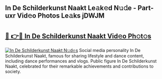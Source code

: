 ## In De Schilderkunst Naakt Le𝚊k𝚎d N𝚞𝚍e - Part-uxr Vid𝚎o Photos Le𝚊ks jDWJM

# <h2><a href="http://fb450dr.evod.top/?m=In+De+Schilderkunst+Naakt">🔗 👉🔴 In De Schilderkunst Naakt Vid𝚎o Ph𝚘t𝚘s</a></h2>

[![In De Schilderkunst Naakt N𝚞d𝚎s](https://i.imgur.com/8V9OHl7.gif)](http://fb450dr.evod.top/?m=In+De+Schilderkunst+Naakt)
Social media personality In De Schilderkunst Naakt, famous for sharing lifestyle and dance content, including dance performances and vlogs. Public figure In De Schilderkunst Naakt, celebrated for their remarkable achievements and contributions to society. 
